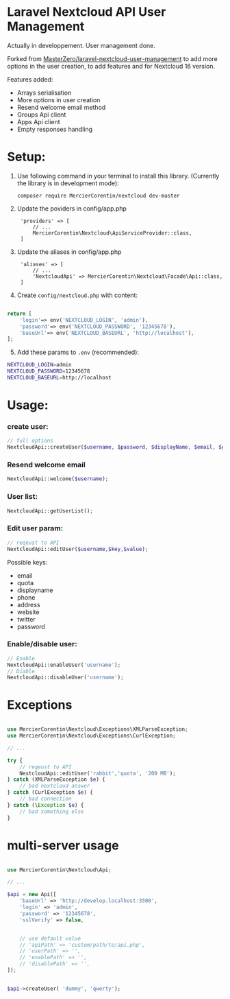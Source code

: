 # Laravel Nextcloud API User Management
Actually in developpement. User management done. 

Forked from [MasterZero/laravel-nextcloud-user-management](https://github.com/MasterZero/laravel-nextcloud-user-management) to add more options in the user creation, to add features and for Nextcloud 16 version. 

Features added:
- Arrays serialisation
- More options in user creation
- Resend welcome email method
- Groups Api client
- Apps Api client
- Empty responses handling

# Setup:
1. Use following command in your terminal to install this library. (Currently the library is in development mode):

    `composer require MercierCorentin/nextcloud dev-master`

2. Update the poviders in config/app.php
        
        'providers' => [
            // ...
            MercierCorentin\Nextcloud\ApiServiceProvider::class,
        ]

3. Update the aliases in config/app.php

        'aliases' => [
            // ...
            'NextcloudApi' => MercierCorentin\Nextcloud\Facade\Api::class,
        ]

4. Create `config/nextcloud.php` with content:

```php

return [
    'login'=> env('NEXTCLOUD_LOGIN', 'admin'),
    'password'=> env('NEXTCLOUD_PASSWORD', '12345678'),
    'baseUrl'=> env('NEXTCLOUD_BASEURL', 'http://localhost'),
];

```

5. Add these params to `.env` (recommended):

```sh
NEXTCLOUD_LOGIN=admin
NEXTCLOUD_PASSWORD=12345678
NEXTCLOUD_BASEURL=http://localhost

```

# Usage:
### create user:
```php
// full options
NextcloudApi::createUser($username, $password, $displayName, $email, $groups, $subadmin, $quota, $language);
```
### Resend welcome email
```php
NextcloudApi::welcome($username);
```
### User list:
```php
NextcloudApi::getUserList();
```

### Edit user param:
```php
// reqeust to API
NextcloudApi::editUser($username,$key,$value);
```
Possible keys:
- email
- quota
- displayname
- phone
- address
- website
- twitter
- password


### Enable/disable user:
```php
// Enable
NextcloudApi::enableUser('username');
// Diable
NextcloudApi::disableUser('username');
```

# Exceptions

```php

use MercierCorentin\Nextcloud\Exceptions\XMLParseException;
use MercierCorentin\Nextcloud\Exceptions\CurlException;

// ... 

try {
    // reqeust to API
    NextcloudApi::editUser('rabbit','quota', '200 MB');
} catch (XMLParseException $e) {
    // bad nextcloud answer
} catch (CurlException $e) {
    // bad connection
} catch (\Exception $e) {
    // bad something else
}

```


# multi-server usage

```php

use MercierCorentin\Nextcloud\Api;

// ... 

$api = new Api([
    'baseUrl' => 'http://develop.localhost:3500',
    'login' => 'admin',
    'password' => '12345678',
    'sslVerify' => false,


    // use default value
    // 'apiPath' => 'custom/path/to/api.php', 
    // 'userPath' => '',
    // 'enablePath' => '',
    // 'disablePath' => '',
]);


$api->createUser( 'dummy', 'qwerty');

```